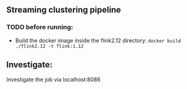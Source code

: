 ## Streaming clustering pipeline

### TODO before running:
- Build the docker image inside the flink2.12 directory:
```docker build ./flink2.12 -t flink:1.12```

## Investigate:
Investigate the job via localhost:8086